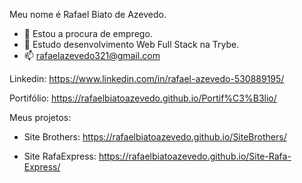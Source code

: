 Meu nome é Rafael Biato de Azevedo.

- 🔭 Estou a procura de emprego.
- 🌱 Estudo desenvolvimento Web Full Stack na Trybe.
- 📫 rafaelazevedo321@gmail.com

Linkedin: https://www.linkedin.com/in/rafael-azevedo-530889195/

Portifólio: https://rafaelbiatoazevedo.github.io/Portif%C3%B3lio/

Meus projetos:

- Site Brothers: https://rafaelbiatoazevedo.github.io/SiteBrothers/

- Site RafaExpress: https://rafaelbiatoazevedo.github.io/Site-Rafa-Express/
